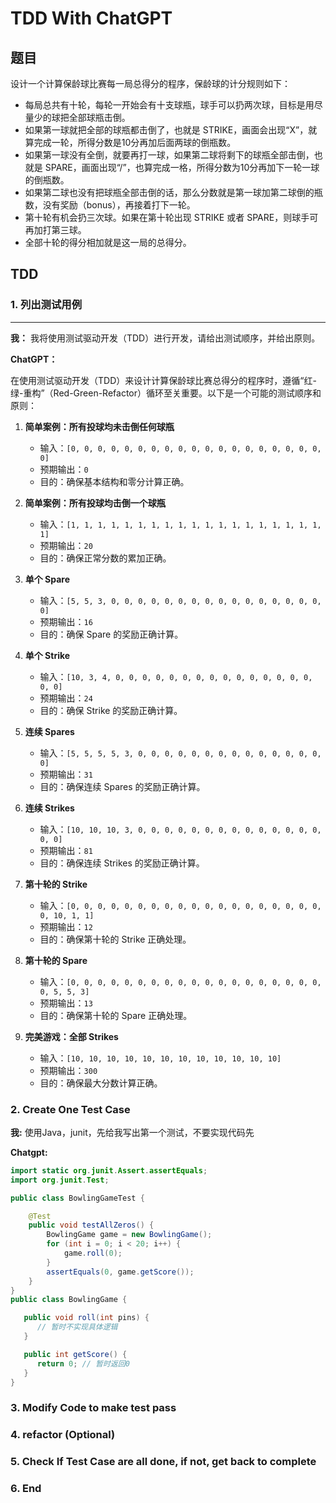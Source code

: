 # TDD With ChatGPT

## 题目
设计一个计算保龄球比赛每一局总得分的程序，保龄球的计分规则如下：

- 每局总共有十轮，每轮一开始会有十支球瓶，球手可以扔两次球，目标是用尽量少的球把全部球瓶击倒。
- 如果第一球就把全部的球瓶都击倒了，也就是 STRIKE，画面会出现“X”，就算完成一轮，所得分数是10分再加后面两球的倒瓶数。
- 如果第一球没有全倒，就要再打一球，如果第二球将剩下的球瓶全部击倒，也就是 SPARE，画面出现“/”，也算完成一格，所得分数为10分再加下一轮一球的倒瓶数。
- 如果第二球也没有把球瓶全部击倒的话，那么分数就是第一球加第二球倒的瓶数，没有奖励（bonus），再接着打下一轮。
- 第十轮有机会扔三次球。如果在第十轮出现 STRIKE 或者 SPARE，则球手可再加打第三球。
- 全部十轮的得分相加就是这一局的总得分。

## TDD

### 1. 列出测试用例

---

**我：** 我将使用测试驱动开发（TDD）进行开发，请给出测试顺序，并给出原则。

**ChatGPT：**

在使用测试驱动开发（TDD）来设计计算保龄球比赛总得分的程序时，遵循“红-绿-重构”（Red-Green-Refactor）循环至关重要。以下是一个可能的测试顺序和原则：

1. **简单案例：所有投球均未击倒任何球瓶**
    - 输入：`[0, 0, 0, 0, 0, 0, 0, 0, 0, 0, 0, 0, 0, 0, 0, 0, 0, 0, 0, 0]`
    - 预期输出：`0`
    - 目的：确保基本结构和零分计算正确。

2. **简单案例：所有投球均击倒一个球瓶**
    - 输入：`[1, 1, 1, 1, 1, 1, 1, 1, 1, 1, 1, 1, 1, 1, 1, 1, 1, 1, 1, 1]`
    - 预期输出：`20`
    - 目的：确保正常分数的累加正确。

3. **单个 Spare**
    - 输入：`[5, 5, 3, 0, 0, 0, 0, 0, 0, 0, 0, 0, 0, 0, 0, 0, 0, 0, 0, 0]`
    - 预期输出：`16`
    - 目的：确保 Spare 的奖励正确计算。

4. **单个 Strike**
    - 输入：`[10, 3, 4, 0, 0, 0, 0, 0, 0, 0, 0, 0, 0, 0, 0, 0, 0, 0, 0, 0]`
    - 预期输出：`24`
    - 目的：确保 Strike 的奖励正确计算。

5. **连续 Spares**
    - 输入：`[5, 5, 5, 5, 3, 0, 0, 0, 0, 0, 0, 0, 0, 0, 0, 0, 0, 0, 0, 0]`
    - 预期输出：`31`
    - 目的：确保连续 Spares 的奖励正确计算。

6. **连续 Strikes**
    - 输入：`[10, 10, 10, 3, 0, 0, 0, 0, 0, 0, 0, 0, 0, 0, 0, 0, 0, 0, 0, 0]`
    - 预期输出：`81`
    - 目的：确保连续 Strikes 的奖励正确计算。

7. **第十轮的 Strike**
    - 输入：`[0, 0, 0, 0, 0, 0, 0, 0, 0, 0, 0, 0, 0, 0, 0, 0, 0, 0, 0, 0, 10, 1, 1]`
    - 预期输出：`12`
    - 目的：确保第十轮的 Strike 正确处理。

8. **第十轮的 Spare**
    - 输入：`[0, 0, 0, 0, 0, 0, 0, 0, 0, 0, 0, 0, 0, 0, 0, 0, 0, 0, 0, 0, 5, 5, 3]`
    - 预期输出：`13`
    - 目的：确保第十轮的 Spare 正确处理。

9. **完美游戏：全部 Strikes**
    - 输入：`[10, 10, 10, 10, 10, 10, 10, 10, 10, 10, 10, 10]`
    - 预期输出：`300`
    - 目的：确保最大分数计算正确。


### 2. Create One Test Case

**我:** 使用Java，junit，先给我写出第一个测试，不要实现代码先

**Chatgpt:**

```Java
import static org.junit.Assert.assertEquals;
import org.junit.Test;

public class BowlingGameTest {

    @Test
    public void testAllZeros() {
        BowlingGame game = new BowlingGame();
        for (int i = 0; i < 20; i++) {
            game.roll(0);
        }
        assertEquals(0, game.getScore());
    }
}
public class BowlingGame {

   public void roll(int pins) {
      // 暂时不实现具体逻辑
   }

   public int getScore() {
      return 0; // 暂时返回0
   }
}

```


### 3. Modify Code to make test pass

### 4. refactor (Optional)

### 5. Check If Test Case are all done, if not, get back to complete

### 6. End
